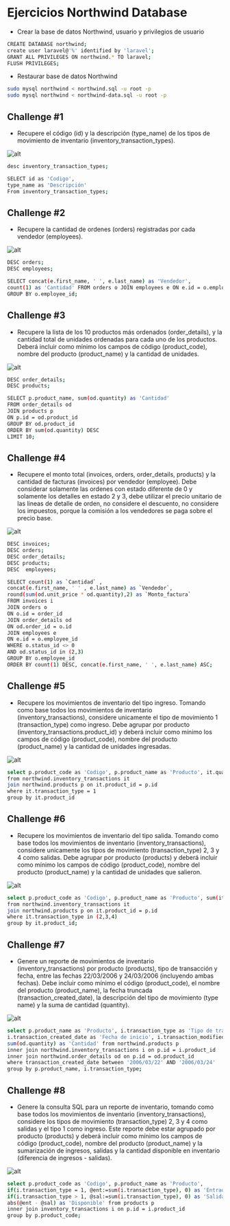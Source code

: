 # Ejercicios Northwind Database

- Crear la base de datos Northwind, usuario y privilegios de usuario

```bash
CREATE DATABASE northwind;
create user laravel@'%' identified by 'laravel';
GRANT ALL PRIVILEGES ON northwind.* TO laravel;
FLUSH PRIVILEGES;
```

- Restaurar base de datos Northwind

```bash
sudo mysql northwind < northwind.sql -u root -p
sudo mysql northwind < northwind-data.sql -u root -p
```

## Challenge #1

- Recupere el código (id) y la descripción (type_name) de los tipos de
  movimiento de inventario (inventory_transaction_types).

![alt](./images/1.png "Challenge #1")

```bash
desc inventory_transaction_types;

SELECT id as 'Codigo',
type_name as 'Descripción'
From inventory_transaction_types;
```

## Challenge #2

- Recupere la cantidad de ordenes (orders)
  registradas por cada vendedor (employees).

![alt](./images/2.png "Challenge #2")

```bash
DESC orders;
DESC employees;

SELECT concat(e.first_name, ' ', e.last_name) as 'Vendedor',
count(1) as 'Cantidad' FROM orders o JOIN employees e ON e.id = o.employee_id
GROUP BY o.employee_id;
```

## Challenge #3

- Recupere la lista de los 10 productos más ordenados (order_details),
  y la cantidad total de unidades ordenadas para cada uno de los
  productos. Deberá incluir como mínimo los campos de código (product_code),
  nombre del producto (product_name) y la cantidad de unidades.

![alt](./images/3.png "Challenge #3")

```bash
DESC order_details;
DESC products;

SELECT p.product_name, sum(od.quantity) as 'Cantidad'
FROM order_details od
JOIN products p
ON p.id = od.product_id
GROUP BY od.product_id
ORDER BY sum(od.quantity) DESC
LIMIT 10;
```

## Challenge #4

- Recupere el monto total (invoices, orders, order_details, products) y la
  cantidad de facturas (invoices) por vendedor (employee). Debe
  considerar solamente las ordenes con estado diferente de 0 y
  solamente los detalles en estado 2 y 3, debe utilizar el precio
  unitario de las lineas de detalle de orden, no considere el descuento,
  no considere los impuestos, porque la comisión a los vendedores se
  paga sobre el precio base.

![alt](./images/4.png "Challenge #4")

```bash
DESC invoices;
DESC orders;
DESC order_details;
DESC products;
DESC  employees;

SELECT count(1) as `Cantidad` ,
concat(e.first_name, ' ' , e.last_name) as `Vendedor`,
round(sum(od.unit_price * od.quantity),2) as `Monto_factura`
FROM invoices i
JOIN orders o
ON o.id = order_id
JOIN order_details od
ON od.order_id = o.id
JOIN employees e
ON e.id = o.employee_id
WHERE o.status_id <> 0
AND od.status_id in (2,3)
GROUP BY o.employee_id
ORDER BY count(1) DESC, concat(e.first_name, ' ', e.last_name) ASC;
```

## Challenge #5

- Recupere los movimientos de inventario del tipo ingreso. Tomando
  como base todos los movimientos de inventario
  (inventory_transactions), considere unicamente el tipo de movimiento
  1 (transaction_type) como ingreso. Debe agrupar por producto (inventory_transactions.product_id) y
  deberá incluir como mínimo los campos de código (product_code),
  nombre del producto (product_name) y la cantidad de unidades
  ingresadas.

![alt](./images/5.png "Challenge #5")

```bash
select p.product_code as 'Codigo', p.product_name as 'Producto', it.quantity as 'Cantidad'
from northwind.inventory_transactions it
join northwind.products p on it.product_id = p.id
where it.transaction_type = 1
group by it.product_id
```

## Challenge #6

- Recupere los movimientos de inventario del tipo salida. Tomando
  como base todos los movimientos de inventario
  (inventory_transactions), considere unicamente los tipos de
  movimiento (transaction_type) 2, 3 y 4 como salidas. Debe agrupar por
  producto (products) y deberá incluir como
  mínimo los campos de código (product_code), nombre del producto
  (product_name) y la cantidad de unidades que salieron.

![alt](./images/6.png "Challenge #6")

```bash
select p.product_code as 'Codigo', p.product_name as 'Producto', sum(it.quantity) as 'Cantidad'
from northwind.inventory_transactions it
join northwind.products p on it.product_id = p.id
where it.transaction_type in (2,3,4)
group by it.product_id;
```

## Challenge #7

- Genere un reporte de movimientos de inventario
  (inventory_transactions) por producto (products), tipo de transacción y
  fecha, entre las fechas 22/03/2006 y 24/03/2006 (incluyendo ambas
  fechas). Debe incluir como mínimo el código (product_code), el nombre del
  producto (product_name), la fecha truncada
  (transaction_created_date), la descripción del tipo de movimiento
  (type name) y la suma de cantidad (quantity).

![alt](./images/7.png "Challenge #7")

```bash
select p.product_name as 'Producto', i.transaction_type as 'Tipo de transaccion',
i.transaction_created_date as 'Fecha de inicio', i.transaction_modified_date as 'Fecha final',
sum(od.quantity) as 'Cantidad' from northwind.products p
inner join northwind.inventory_transactions i on p.id = i.product_id
inner join northwind.order_details od on p.id = od.product_id
where transaction_created_date between '2006/03/22' AND '2006/03/24'
group by p.product_name, i.transaction_type;

```

## Challenge #8

- Genere la consulta SQL para un reporte de inventario, tomando como base todos los
  movimientos de inventario (inventory_transactions), considere los tipos de movimiento
  (transaction_type) 2, 3 y 4 como salidas y el tipo 1 como ingreso. Este reporte debe estar agrupado por producto (products) y deberá incluir como
  mínimo los campos de código (product_code), nombre del producto (product_name) y
  la sumarización de ingresos, salidas y la cantidad disponible en inventario (diferencia
  de ingresos - salidas).

![alt](./images/8.png "Challenge #8")

```bash
select p.product_code as 'Codigo', p.product_name as 'Producto',
if(i.transaction_type = 1, @ent:=sum(i.transaction_type), 0) as 'Entradas',
if(i.transaction_type > 1, @sal:=sum(i.transaction_type), 0) as 'Salidas',
abs(@ent - @sal) as 'Disponible' from products p
inner join inventory_transactions i on p.id = i.product_id
group by p.product_code;

```
